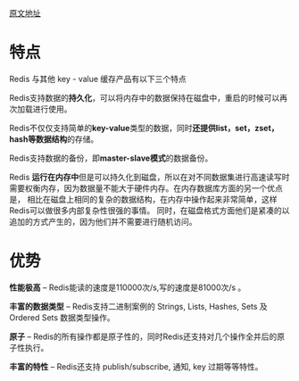 [原文地址](https://www.redis.net.cn/tutorial/3502.html)

# 特点

Redis 与其他 key - value 缓存产品有以下三个特点

Redis支持数据的**持久化**，可以将内存中的数据保持在磁盘中，重启的时候可以再次加载进行使用。

Redis不仅仅支持简单的**key-value**类型的数据，同时**还提供list，set，zset，hash等数据结构**的存储。

Redis支持数据的备份，即**master-slave模式**的数据备份。

Redis **运行在内存中**但是可以持久化到磁盘，所以在对不同数据集进行高速读写时需要权衡内存，因为数据量不能大于硬件内存。在内存数据库方面的另一个优点是， 相比在磁盘上相同的复杂的数据结构，在内存中操作起来非常简单，这样Redis可以做很多内部复杂性很强的事情。 同时，在磁盘格式方面他们是紧凑的以追加的方式产生的，因为他们并不需要进行随机访问。

# 优势

**性能极高** – Redis能读的速度是110000次/s,写的速度是81000次/s 。

**丰富的数据类型** – Redis支持二进制案例的 Strings, Lists, Hashes, Sets 及 Ordered Sets 数据类型操作。

**原子** – Redis的所有操作都是原子性的，同时Redis还支持对几个操作全并后的原子性执行。

**丰富的特性** – Redis还支持 publish/subscribe, 通知, key 过期等等特性。



